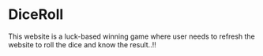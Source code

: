 # DiceRoll
This website is a luck-based winning game where user needs to refresh the website to roll the dice and know the result..!!
